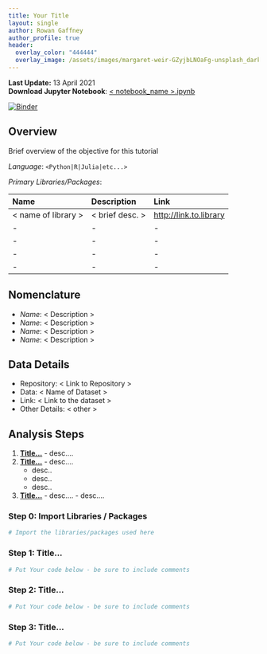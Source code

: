```yaml
---
title: Your Title
layout: single
author: Rowan Gaffney
author_profile: true
header:
  overlay_color: "444444"
  overlay_image: /assets/images/margaret-weir-GZyjbLNOaFg-unsplash_dark.jpg
---
```


**Last Update:** 13 April 2021 <br />
**Download Jupyter Notebook**: [< notebook_name >.ipynb](https://geospatial.101workbook.org/tutorials/<notebook_name>.ipynb)

[![Binder](https://mybinder.org/badge_logo.svg)](https://mybinder.org/v2/gh/ISUgenomics/geospatialworkbook/main?urlpath=lab/tree/tutorials/<notebook_name>.ipynb)

## Overview
Brief overview of the objective for this tutorial

*Language*: `<Python|R|Julia|etc...>`

*Primary Libraries/Packages*:

|Name|Description|Link|
|:--|:--|:--|
| < name of library > |< brief desc. >|http://link.to.library|
|-|-|-|
|-|-|-|
|-|-|-|
|-|-|-|

## Nomenclature

  * *Name*: < Description >
  * *Name*: < Description >
  * *Name*: < Description >
  * *Name*: < Description >

## Data Details
  * Repository: < Link to Repository >
  * Data: < Name of Dataset >
  * Link: < Link to the dataset >
  * Other Details: < other >

## Analysis Steps
  1. **[Title...](#this_is_step1)**
    - desc....
  2. **[Title...](#step_2)**
    - desc....
      - desc..
      - desc..
      - desc..
  2. **[Title...](#step_3)**
    - desc....
    - desc....

### Step 0: Import Libraries / Packages


```python
# Import the libraries/packages used here
```

<a id='this_is_step1'></a>
### Step 1: Title...


```python
# Put Your code below - be sure to include comments
```

<a id='step_2'></a>
### Step 2: Title...


```python
# Put Your code below - be sure to include comments
```

<a id='step_3'></a>
### Step 3: Title...


```python
# Put Your code below - be sure to include comments
```

